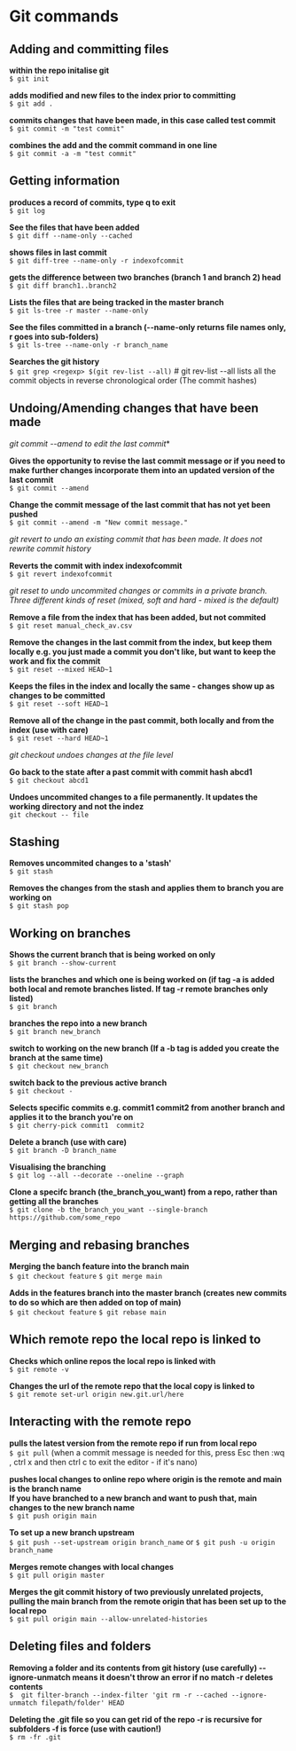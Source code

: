 # Git commands

## Adding and committing files

**within the repo initalise git**\
`$ git init`

**adds modified and new files to the index prior to committing**\
`$ git add .`

**commits changes that have been made, in this case called test commit**\
`$ git commit -m "test commit"`

**combines the add and the commit command in one line**\
`$ git commit -a -m "test commit"`

## Getting information

**produces a record of commits, type q to exit**\
`$ git log`

**See the files that have been added**\
`$ git diff --name-only --cached`

**shows files in last commit**\
`$ git diff-tree --name-only -r indexofcommit`

**gets the difference between two branches (branch 1 and branch 2) head**\
`$ git diff branch1..branch2`

**Lists the files that are being tracked in the master branch**\
`$ git ls-tree -r master --name-only`

**See the files committed in a branch (--name-only returns file names only, r goes into sub-folders)**\
`$ git ls-tree --name-only -r branch_name`

**Searches the git history**\
`$ git grep <regexp> $(git rev-list --all)` # git rev-list --all lists all the commit objects in reverse chronological order (The commit hashes)


## Undoing/Amending changes that have been made 

*git commit --amend to edit the last commit**

**Gives the opportunity to revise the last commit message or if you need to**\
**make further changes incorporate them into an updated version of the last commit**\
`$ git commit --amend`

**Change the commit message of the last commit that has not yet been pushed**\
`$ git commit --amend -m "New commit message."`

*git revert to undo an existing commit that has been made. It does not rewrite commit history*

**Reverts the commit with index indexofcommit**\
`$ git revert indexofcommit`

 *git reset to undo uncommited changes or commits in a private branch. Three different kinds of reset (mixed, soft and hard - mixed is the default)*

**Remove a file from the index that has been added, but not commited**\
`$ git reset manual_check_av.csv`

**Remove the changes in the last commit from the index, but keep them locally e.g. you just made a commit you don't like, but want to keep the work and fix the commit**\
`$ git reset --mixed HEAD~1`

**Keeps the files in the index and locally the same - changes show up as changes to be committed**\
`$ git reset --soft HEAD~1`

**Remove all of the change in the past commit, both locally and from the index (use with care)**\
`$ git reset --hard HEAD~1`

*git checkout undoes changes at the file level*

**Go back to the state after a past commit with commit hash abcd1**\
`$ git checkout abcd1`

**Undoes uncommited changes to a file permanently. It updates the working directory and not the indez**\
`git checkout -- file`

## Stashing

**Removes uncommited changes to a 'stash'**\
`$ git stash`

**Removes the changes from the stash and applies them to branch you are working on**\
`$ git stash pop`

## Working on branches

**Shows the current branch that is being worked on only**\
`$ git branch --show-current`

**lists the branches and which one is being worked on (if tag -a is added both local and remote branches listed. If tag -r remote branches only listed)**\
`$ git branch`

**branches the repo into a new branch**\
`$ git branch new_branch`

**switch to working on the new branch (If a -b tag is added you create the branch at the same time)**\
`$ git checkout new_branch`

**switch back to the previous active branch**\
`$ git checkout -`

**Selects specific commits e.g. commit1  commit2 from another branch and applies it to the branch you're on**\
`$ git cherry-pick commit1  commit2`

**Delete a branch (use with care)**\
`$ git branch -D branch_name`

**Visualising the branching**\
`$ git log --all --decorate --oneline --graph`

**Clone a specifc branch (the_branch_you_want) from a repo, rather than getting all the branches**\
`$ git clone -b the_branch_you_want --single-branch https://github.com/some_repo`

## Merging and rebasing branches

**Merging the banch feature into the branch main**\
`$ git checkout feature`
`$ git merge main`

**Adds in the features branch into the master branch (creates new commits to do so which are then added on top of main)**\
`$ git checkout feature`
`$ git rebase main`

## Which remote repo the local repo is linked to 

**Checks which online repos the local repo is linked with**\
`$ git remote -v`

**Changes the url of the remote repo that the local copy is linked to**\
`$ git remote set-url origin new.git.url/here`

## Interacting with the remote repo

**pulls the latest version from the remote repo if run from local repo**\
`$ git pull` (when a commit message is needed for this, press Esc then :wq , ctrl x and then ctrl c to exit the editor - if it's nano)

**pushes local changes to online repo where origin is the remote and main is the branch name**\
**If you have branched to a new branch and want to push that, main changes to the new branch name**\
`$ git push origin main`

**To set up a new branch upstream**\
`$ git push --set-upstream origin branch_name` or `$ git push -u origin branch_name`

**Merges remote changes with local changes**\
`$ git pull origin master`

**Merges the git commit history of two previously unrelated projects, pulling the main branch from the remote origin that has been set up to the local repo**\
`$ git pull origin main --allow-unrelated-histories`

## Deleting files and folders

**Removing a folder and its contents from git history (use carefully) --ignore-unmatch means it doesn't throw an error if no match -r deletes contents**\
`$  git filter-branch --index-filter 'git rm -r --cached --ignore-unmatch filepath/folder' HEAD`

**Deleting the .git file so you can get rid of the repo  -r is recursive for subfolders -f is force (use with caution!)**\
`$ rm -fr .git`


